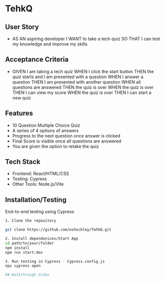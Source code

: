 # TehkQ

## User Story
- AS AN aspiring developer
I WANT to take a tech quiz
SO THAT I can test my knowledge and improve my skills

## Acceptance Criteria 
- GIVEN I am taking a tech quiz
WHEN I click the start button
THEN the quiz starts and I am presented with a question
WHEN I answer a question
THEN I am presented with another question
WHEN all questions are answered
THEN the quiz is over
WHEN the quiz is over
THEN I can view my score
WHEN the quiz is over
THEN I can start a new quiz

## Features
- 10 Question Multiple Choice Quiz
- A series of 4 options of answers
- Progress to the next question once answer is clicked
- Final Score is visible once all questions are answered 
- You are given the option to retake the quiz 

## Tech Stack
- Frontend: React/HTML/CSS
- Testing: Cypress
- Other Tools: Node.js/Vite

## Installation/Testing
End-to-end testing using Cypress
```bash
1. Clone the repository

git clone https://github.com/oshockley/TehkQ.git

2. Install dependenices/Start App
cd path/to/your/folder
npm install
npm run start:dev

3. Run testing in Cypress - Cypress.config.js
npx cypress open 

## Walkthrough Video



